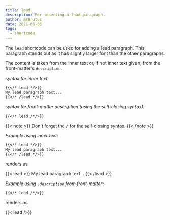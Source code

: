 ```yaml
---
title: lead
description: For inserting a lead paragraph.
author: mrBrutus
date: 2021-06-06
tags:
  - shortcode
---
```


The `lead` shortcode can be used for adding a lead paragraph.
This paragraph stands out as it has slightly larger font than the other paragraphs.

The content is taken from the inner text or, if not inner text given, from the front-matter's `description`.

*syntax for inner text:*

```md
{{</* lead */>}}
My lead paragraph text...
{{</* /lead */>}}
```

*syntax for front-matter description (using the self-closing syntax):*

```md
{{</* lead /*/>}}
```

{{< note >}}
Don't forget the `/` for the self-closing syntax.
{{< /note >}}

*Example using inner text:*

```md
{{</* lead */>}}
My lead paragraph text...
{{</* /lead */>}}
```

renders as:

{{< lead >}}
My lead paragraph text...
{{< /lead >}}

*Example using `.description` from front-matter:*

```md
{{</* lead /*/>}}
```

renders as:

{{< lead />}}
